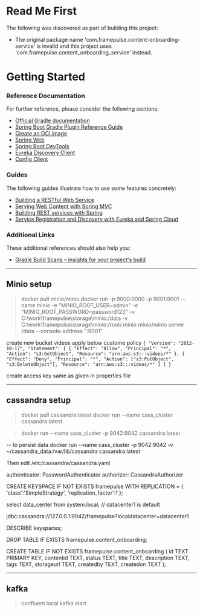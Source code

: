 # Read Me First
The following was discovered as part of building this project:

* The original package name 'com.framepulse.content-onboarding-service' is invalid and this project uses 'com.framepulse.content_onboarding_service' instead.

# Getting Started

### Reference Documentation
For further reference, please consider the following sections:

* [Official Gradle documentation](https://docs.gradle.org)
* [Spring Boot Gradle Plugin Reference Guide](https://docs.spring.io/spring-boot/3.4.0/gradle-plugin)
* [Create an OCI image](https://docs.spring.io/spring-boot/3.4.0/gradle-plugin/packaging-oci-image.html)
* [Spring Web](https://docs.spring.io/spring-boot/3.4.0/reference/web/servlet.html)
* [Spring Boot DevTools](https://docs.spring.io/spring-boot/3.4.0/reference/using/devtools.html)
* [Eureka Discovery Client](https://docs.spring.io/spring-cloud-netflix/reference/spring-cloud-netflix.html#_service_discovery_eureka_clients)
* [Config Client](https://docs.spring.io/spring-cloud-config/reference/client.html)

### Guides
The following guides illustrate how to use some features concretely:

* [Building a RESTful Web Service](https://spring.io/guides/gs/rest-service/)
* [Serving Web Content with Spring MVC](https://spring.io/guides/gs/serving-web-content/)
* [Building REST services with Spring](https://spring.io/guides/tutorials/rest/)
* [Service Registration and Discovery with Eureka and Spring Cloud](https://spring.io/guides/gs/service-registration-and-discovery/)

### Additional Links
These additional references should also help you:

* [Gradle Build Scans – insights for your project's build](https://scans.gradle.com#gradle)


---- 
Minio setup
----
> docker pull minio/minio
> docker run -p 9000:9000 -p 9001:9001 --name minio -e "MINIO_ROOT_USER=admin"   -e "MINIO_ROOT_PASSWORD=password123" -v C:\work\framepulse\storage\minio:/data -v C:\work\framepulse\storage\minio:/root/.minio minio/minio server /data --console-address ":9001"

create new bucket videos 
apply below custome policy
`{
    "Version": "2012-10-17",
    "Statement": [
        {
            "Effect": "Allow",
            "Principal": "*",
            "Action": "s3:GetObject",
            "Resource": "arn:aws:s3:::videos/*"
        },
        {
            "Effect": "Deny",
            "Principal": "*",
            "Action": ["s3:PutObject", "s3:DeleteObject"],
            "Resource": "arn:aws:s3:::videos/*"
        }
    ]
}`

create access key same as given in properties file


----
cassandra setup
----
> docker pull cassandra:latest
> docker run --name cass_cluster cassandra:latest

>docker run --name cass_cluster -p 9042:9042 cassandra:latest

-- to persist data
docker run --name cass_cluster -p 9042:9042 -v ~/cassandra_data:/var/lib/cassandra cassandra:latest

Then edit /etc/cassandra/cassandra.yaml

authenticator: PasswordAuthenticator
authorizer: CassandraAuthorizer

CREATE KEYSPACE IF NOT EXISTS framepulse
WITH REPLICATION = {
'class':'SimpleStrategy',
'replication_factor':1
};

select data_center from system.local; // datacenter1 is default

jdbc:cassandra://127.0.0.1:9042/framepulse?localdatacenter=datacenter1

DESCRIBE keyspaces;

DROP TABLE IF EXISTS framepulse.content_onboarding;

CREATE TABLE IF NOT EXISTS
framepulse.content_onboarding
(
    id TEXT PRIMARY KEY,
    contentid TEXT,
    status TEXT,
    title TEXT,
    description TEXT,
    tags TEXT,
    storageurl TEXT,
    createdby TEXT,
    createdon TEXT
);

---
kafka
---
> confluent local kafka start


